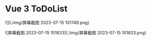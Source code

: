 # Vue 3  ToDoList

![](./img/屏幕截图 2023-07-15 101749.png)

![屏幕截图 2023-07-15 101833](./img/屏幕截图 2023-07-15 101833.png)
